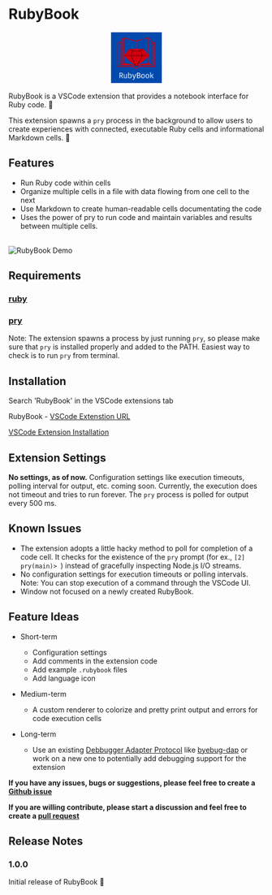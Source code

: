 # RubyBook

<p align="center">
  <img src="./docs/images/rubybook.png" width="100" height="100"/>
</p>

RubyBook is a VSCode extension that provides a notebook interface for Ruby code. :notebook:

This extension spawns a `pry` process in the background to allow users to create experiences with connected, executable Ruby cells and informational Markdown cells. :tada:

## Features

- Run Ruby code within cells
- Organize multiple cells in a file with data flowing from one cell to the next
- Use Markdown to create human-readable cells documentating the code
- Uses the power of pry to run code and maintain variables and results between multiple cells.

\
![RubyBook Demo](./docs/images/demo.gif)

## Requirements

### [ruby](https://www.ruby-lang.org/en/documentation/installation/)

### [pry](https://github.com/pry/pry)

Note: The extension spawns a process by just running `pry`, so please make sure that `pry` is installed properly and added to the PATH. Easiest way to check is to run `pry` from terminal.

## Installation

Search 'RubyBook' in the VSCode extensions tab

RubyBook - [VSCode Extenstion URL](https://marketplace.visualstudio.com/items?itemName=rajshah11.ruby-book)

[VSCode Extension Installation](https://code.visualstudio.com/docs/editor/extension-marketplace#_install-an-extension)
## Extension Settings

**No settings, as of now.** Configuration settings like execution timeouts, polling interval for output, etc. coming soon. Currently, the execution does not timeout and tries to run forever. The `pry` process is polled for output every 500 ms.

## Known Issues

- The extension adopts a little hacky method to poll for completion of a code cell. It checks for the existence of the `pry` prompt (for ex., `[2] pry(main)> `) instead of gracefully inspecting Node.js I/O streams.
- No configuration settings for execution timeouts or polling intervals. Note: You can stop execution of a command through the VSCode UI.
- Window not focused on a newly created RubyBook.

## Feature Ideas

- Short-term

  - Configuration settings
  - Add comments in the extension code
  - Add example `.rubybook` files
  - Add language icon

- Medium-term

  - A custom renderer to colorize and pretty print output and errors for code execution cells

- Long-term
  - Use an existing [Debbugger Adapter Protocol](https://microsoft.github.io/debug-adapter-protocol/) like [byebug-dap](https://gitlab.com/firelizzard/byebug-dap) or work on a new one to potentially add debugging support for the extension

**If you have any issues, bugs or suggestions, please feel free to create a [Github issue](https://github.com/rajshah11/ruby-book/issues)**

**If you are willing contribute, please start a discussion and feel free to create a [pull request](https://github.com/rajshah11/ruby-book/compare)**

## Release Notes

### 1.0.0

Initial release of RubyBook :tada:
